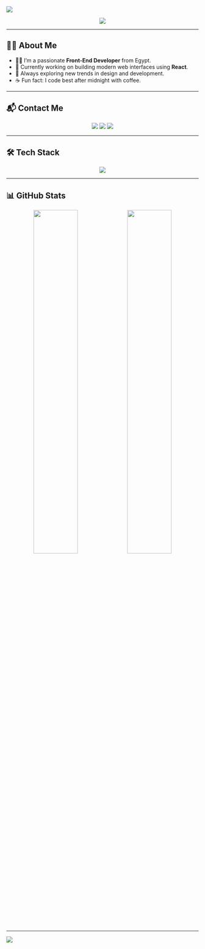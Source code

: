 <!-- Header banner -->
<img src="https://capsule-render.vercel.app/api?type=waving&color=0:1e90ff,100:00bfff&height=180&section=header&text=Hi%20I'm%20Mahmoud%20Ibrahim!%20👋&fontSize=30&fontColor=ffffff" />

<p align="center">
  <img src="https://readme-typing-svg.herokuapp.com?font=Fira+Code&duration=3000&pause=1000&color=1E90FF&center=true&vCenter=true&width=435&lines=Front-End+Web+Developer;React+%7C+JavaScript+%7C+CSS+%7C+HTML;Passionate+about+clean+UI+%26+UX" />
</p>

---

## 🧑‍💻 About Me

- 👨‍💻 I’m a passionate **Front-End Developer** from Egypt.
- 🌱 Currently working on building modern web interfaces using **React**.
- 🚀 Always exploring new trends in design and development.
- ☕ Fun fact: I code best after midnight with coffee.

---

## 📬 Contact Me

<p align="center">
  <a href="mailto:Mahmoudibrahim9075@gmail.com"><img src="https://img.shields.io/badge/-Gmail-D14836?style=for-the-badge&logo=gmail&logoColor=white"></a>
  <a href="https://www.linkedin.com/in/mahmoud-ibrahim-2076a836b"><img src="https://img.shields.io/badge/-LinkedIn-blue?style=for-the-badge&logo=linkedin&logoColor=white"></a>
  <a href="https://wa.me/201122749075?text=Hi%20Mahmoud%2C%20I%20saw%20your%20GitHub%20profile!"><img src="https://img.shields.io/badge/-WhatsApp-25D366?style=for-the-badge&logo=whatsapp&logoColor=white"></a>
</p>

---

## 🛠️ Tech Stack

<p align="center">
  <img src="https://skillicons.dev/icons?i=html,css,js,react,git,github,vscode" />
</p>

---

## 📊 GitHub Stats

<p align="center">
  <img src="https://github-readme-stats.vercel.app/api?username=Mahmoud9075&show_icons=true&theme=radical&border_radius=15" width="48%" />
  <img src="https://github-readme-stats.vercel.app/api/top-langs/?username=Mahmoud9075&layout=compact&theme=radical&border_radius=15" width="48%" />
</p>

---

<!-- Footer animation -->
<img src="https://capsule-render.vercel.app/api?section=footer&type=waving&color=0:1e90ff,100:00bfff&height=100" />
